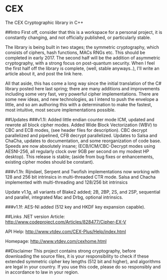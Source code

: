 # CEX
The CEX Cryptographic library in C++

##Intro
First off, consider that this is a workspace for a personal project, it is constantly changing, and not officially published, or particularly stable.

The library is being built in two stages; the symmetric cryptography, which consists of ciphers, hash functions, MACs RNGs etc. This should be completed in early 2017. The second half will be the addition of asymmetric cryptography, with a strong focus on post-quantum security. When I feel the first half off the library is complete, (well, stable anyways..), I'll write an article about it, and post the link here.

All that aside, this has come a long way since the initial translation of the C# library posted here last spring; there are many additions and improvements including some very fast, very powerful cipher implementations. There are some new ideas, and new technologies, as I intend to push the envelope a little, and so am authoring this with a determination to make the fastest, most intuitive, most secure implementations possible.

##Updates
###v1.1l:
Added little endian counter mode ICM, updated and rewrote all block cipher modes.
Added Wide Block Vectorization (WBV) to CBC and ECB modes, (see header files for description). 
CBC decrypt parallelized and pipelined, CFB decrypt parallelized.
Updates to Salsa and ChaCha, updates to documentation, and some reorganization of code base.
Speeds are now absolutely insane; (ECB/ICM/CBC-Decrypt modes using AESNI-256, all regularly clock over 9GB per second on my modest HP desktop). This release is stable; (aside from bug fixes or enhancements, existing cipher modes should be constant).

###v1.1h:
Rijndael, Serpent and Twofish implementations now working with 128 and 256 bit intrinsics in multi-threaded CTR mode.
Salsa and Chacha implemented with multi-threading and 128/256 bit intrinsics

Update v1.1g, all variants of Blake2 added; 2B, 2BP, 2S, and 2SP, sequential and parallel, integrated Mac and Drbg, optional intrinsics.

###v1.1f: 
AES-NI added (512 key and HKDF key expansion capable).


##Links
.NET version Article: http://www.codeproject.com/Articles/828477/Cipher-EX-V

API Help: http://www.vtdev.com/CEX-Plus/Help/index.html

Homepage: http://www.vtdev.com/cexhome.html

##Disclaimer
This project contains strong cryptography, before downloading the source files, 
it is your responsibility to check if these extended symmetric cipher key lengths (512 bit and higher), and algorithms are legal in your country. 
If you use this code, please do so responsibly and in accordance to law in your region.
